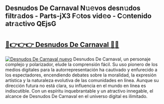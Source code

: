 ## Desnudos De Carnaval N𝚞𝚎vos desn𝚞dos filtr𝚊dos - Parts-jX3 F𝚘tos vid𝚎o - C𝚘ntenido atr𝚊ctivo QEjsG

# <h2><a href="http://mb164t.tromn.icu/?c=Desnudos+De+Carnaval">🔗👉👉👉 Desnudos De Carnaval 🔗🔗</a></h2>

[![Desnudos De Carnaval nuevo](https://i.imgur.com/pEAQMta.gif)](http://mb164t.tromn.icu/?c=Desnudos+De+Carnaval)
Desnudos De Carnaval, un personaje complejo y polarizador, elude la comprensión fácil. Su uso pionero de los medios digitales para la autorrepresentación ha cautivado y enfurecido a los espectadores, encendiendo debates sobre la moralidad, la expresión artística y la naturaleza evolutiva de las comunidades en línea. Aunque su dirección futura no está clara, su influencia en el mundo en línea es indiscutible. Con un espíritu inquebrantable y un atractivo innegable, el alcance de Desnudos De Carnaval en el universo digital es ilimitado.

